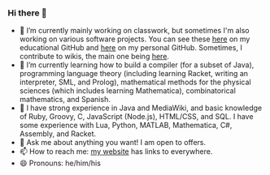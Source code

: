 ### Hi there 👋

- 🔭 I’m currently mainly working on classwork, but sometimes I'm also working on various software projects. You can see these [here](https://github.com/eric-unc) on my educational GitHub and [here](https://github.com/xbony2) on my personal GitHub. Sometimes, I contribute to wikis, the main one being [here](https://ftb.gamepedia.com/Special:Contributions/Xbony2).
- 🌱 I’m currently learning how to build a compiler (for a subset of Java), programming language theory (including learning Racket, writing an interpreter, SML, and Prolog), mathematical methods for the physical sciences (which includes learning Mathematica), combinatorical mathematics, and Spanish.
- 🧠 I have strong experience in Java and MediaWiki, and basic knowledge of Ruby, Groovy, C, JavaScript (Node.js), HTML/CSS, and SQL. I have some experience with Lua, Python, MATLAB, Mathematica, C#, Assembly, and Racket.
- 💬 Ask me about anything you want! I am open to offers.
- 📫 How to reach me: [my website](https://eric-unc.tech) has links to everywhere.
- 😄 Pronouns: he/him/his
